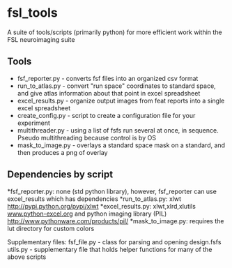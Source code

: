 fsl_tools
======================

A suite of tools/scripts (primarily python) for more efficient work within the FSL neuroimaging suite

Tools
---------------------------
* fsf_reporter.py - converts fsf files into an organized csv format
* run_to_atlas.py - convert "run space" coordinates to standard space, and give atlas information about that point in excel spreadsheet
* excel_results.py - organize output images from feat reports into a single excel spreadsheet
* create_config.py - script to create a configuration file for your experiment
* multithreader.py - using a list of fsfs run several at once, in sequence. Pseudo multithreading because control is by OS
* mask_to_image.py - overlays a standard space mask on a standard, and then produces a png of overlay

Dependencies by script
----------------------------
*fsf_reporter.py: none (std python library), however, fsf_reporter can use excel_results which has dependencies
*run_to_atlas.py: xlwt http://pypi.python.org/pypi/xlwt
*excel_results.py: xlwt,xlrd,xlutils www.python-excel.org and python imaging library (PIL) http://www.pythonware.com/products/pil/
*mask_to_image.py: requires the lut directory for custom colors


Supplementary files:
    fsf_file.py - class for parsing and opening design.fsfs 
    utils.py - supplementary file that holds helper functions for many of the above scripts


